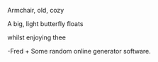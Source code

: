 Armchair, old, cozy 

A big, light butterfly floats

whilst enjoying thee

-Fred + Some random online generator software. 
